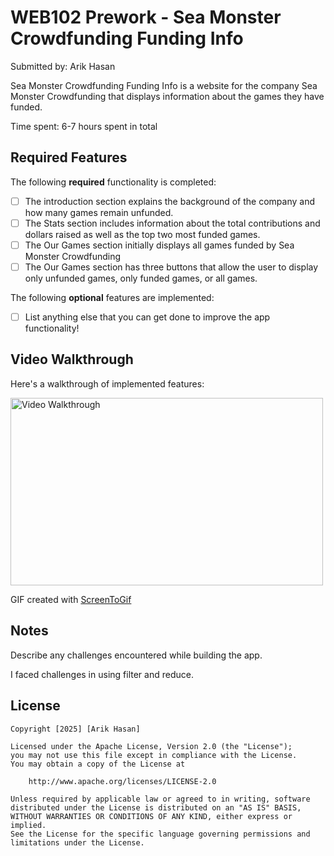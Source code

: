 # WEB102 Prework - Sea Monster Crowdfunding Funding Info

Submitted by: Arik Hasan

Sea Monster Crowdfunding Funding Info is a website for the company Sea Monster Crowdfunding that displays information about the games they have funded.

Time spent: 6-7 hours spent in total

## Required Features

The following **required** functionality is completed:

* [ ] The introduction section explains the background of the company and how many games remain unfunded.
* [ ] The Stats section includes information about the total contributions and dollars raised as well as the top two most funded games.
* [ ] The Our Games section initially displays all games funded by Sea Monster Crowdfunding
* [ ] The Our Games section has three buttons that allow the user to display only unfunded games, only funded games, or all games.

The following **optional** features are implemented:

* [ ] List anything else that you can get done to improve the app functionality!

## Video Walkthrough

Here's a walkthrough of implemented features:

<img src='VideoWalkthrough.gif' title='Video Walkthrough' width='500px' height='300px' alt='Video Walkthrough'>


GIF created with [ScreenToGif](https://www.screentogif.com/)  


## Notes

Describe any challenges encountered while building the app.

I faced challenges in using filter and reduce. 
## License

    Copyright [2025] [Arik Hasan]

    Licensed under the Apache License, Version 2.0 (the "License");
    you may not use this file except in compliance with the License.
    You may obtain a copy of the License at

        http://www.apache.org/licenses/LICENSE-2.0

    Unless required by applicable law or agreed to in writing, software
    distributed under the License is distributed on an "AS IS" BASIS,
    WITHOUT WARRANTIES OR CONDITIONS OF ANY KIND, either express or implied.
    See the License for the specific language governing permissions and
    limitations under the License.
